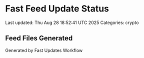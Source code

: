 # Fast Feed Update Status
Last updated: Thu Aug 28 18:52:41 UTC 2025
Categories: crypto

## Feed Files Generated

Generated by Fast Updates Workflow
